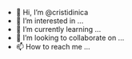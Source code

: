 - 👋 Hi, I’m @cristidinica
- 👀 I’m interested in ...
- 🌱 I’m currently learning ...
- 💞️ I’m looking to collaborate on ...
- 📫 How to reach me ...

<!---
cristidinica/cristidinica is a ✨ special ✨ repository because its `README.md` (this file) appears on your GitHub profile.
You can click the Preview link to take a look at your changes.
--->
